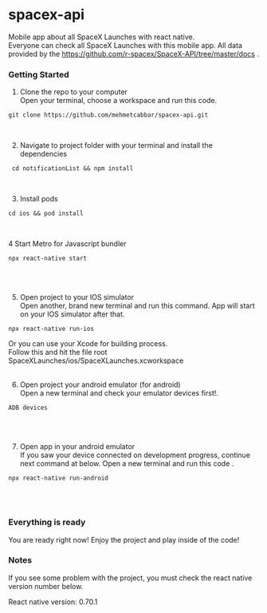 # spacex-api
Mobile app about all SpaceX Launches with react native.
<br/>
Everyone can check all SpaceX Launches with this mobile app. All data provided by the https://github.com/r-spacex/SpaceX-API/tree/master/docs  . 

### Getting Started 
1. Clone the repo to your computer  <br/>
Open your terminal, choose a workspace and run this code. 
````
git clone https://github.com/mehmetcabbar/spacex-api.git
````
<br/>

2. Navigate to project folder with your terminal and install the dependencies
````
 cd notificationList && npm install 
 ````
 <br/>

3. Install pods 
````
cd ios && pod install 
````
<br/>

4 Start Metro for Javascript bundler

````
npx react-native start
````
<br/>
<br/>

5. Open project to your IOS simulator <br/>
Open another, brand new terminal and run this command. App will start on your IOS simulator after that. 

````
npx react-native run-ios
````
Or you can use your Xcode for building process. <br /> 
Follow this and hit the file root SpaceXLaunches/ios/SpaceXLaunches.xcworkspace
<br/>
<br/>

6. Open project your android emulator (for android)
<br /> Open a new terminal and check your emulator devices first!.  
````
ADB devices
````
<br/>
<br/>

7. Open app in your android emulator 
<br /> If you saw your device connected on development progress, continue next command at below. Open a new terminal and run this code .
````
npx react-native run-android 
````
<br/>
<br/>

### Everything is ready
You are ready right now! Enjoy the project and play inside of the code!
<br/>

### Notes 
If you see some problem with the project, you must check the react native version number below. <br/>

React native version: 0.70.1 
